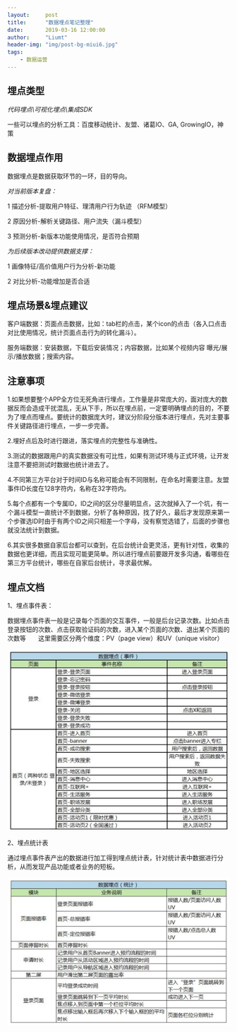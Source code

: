 ```yaml
---
layout:     post
title:      "数据埋点笔记整理"
date:       2019-03-16 12:00:00
author:     "Liumt"
header-img: "img/post-bg-miui6.jpg"
tags:
    - 数据运营
---
```



## 埋点类型

*代码埋点\可视化埋点\集成SDK*

一些可以埋点的分析工具：百度移动统计、友盟、诸葛IO、GA, GrowingIO，神策

## 数据埋点作用

数据埋点是数据获取环节的一环，目的导向。


*对当前版本复盘：*

1 描述分析-提取用户特征、理清用户行为轨迹 （RFM模型）

2 原因分析-解析关键路径、用户流失（漏斗模型）

3 预测分析-新版本功能使用情况，是否符合预期 

*为后续版本改动提供数据支撑：*

1 画像特征/高价值用户行为分析-新功能

2 对比分析-功能增加是否合适


## 埋点场景&埋点建议

客户端数据：页面点击数据，比如：tab栏的点击，某个icon的点击（各入口点击对比使用情况，统计页面点击行为的转化漏斗）。

服务端数据：安装数据，下载后安装情况；内容数据，比如某个视频内容 曝光/展示/播放数据；搜索内容。

## 注意事项

1.如果想要整个APP全方位无死角进行埋点，工作量是非常庞大的，面对庞大的数据反而会造成干扰混乱，无从下手，所以在埋点前，一定要明确埋点的目的，不要为了埋点而埋点。要统计的数据庞大时，建议分阶段分版本进行埋点，先对主要事件关键路径进行埋点，一步一步完善。

2.埋好点后及时进行跟进，落实埋点的完整性与准确性。

3.测试的数据跟用户的真实数据没有可比性，如果有测试环境与正式环境，让开发注意不要把测试时数据也统计进去了。

4.不同第三方平台对于时间ID与名称可能会有不同限制，在命名时需要注意。友盟事件ID长度在128字符内，名称在32字符内。

5.每个点都有一个专属ID，ID之间的区分尽量明显点，这次就掉入了一个坑，有一个漏斗模型一直统计不到数据，分析了各种原因，找了好久，最后才发现原来第一个步骤选ID时由于有两个ID之间只相差一个字母，没有察觉选错了，后面的步骤也就没法统计到数据。

6.其实很多数据自家后台都可以查到，在后台统计会更灵活，更有针对性，收集的数据也更详细，而且实现可能更简单。所以进行埋点前要跟开发多沟通，看哪些在第三方平台统计，哪些在自家后台统计，寻求最优解。

## 埋点文档


1、埋点事件表：

数据埋点事件表一般是记录每个页面的交互事件，一般是后台记录次数。比如点击登录按钮的次数、点击获取验证码的次数，进入某个页面的次数、退出某个页面的次数等　　这里需要区分两个维度：PV（page view）和UV（unique visitor）

![img](/img/in-post/post-wmu/des.jpg)

2、埋点统计表

通过埋点事件表产出的数据进行加工得到埋点统计表，针对统计表中数据进行分析，从而发现产品功能或者业务的短板。

![img](/img/in-post/post-wmu/statis.jpg)